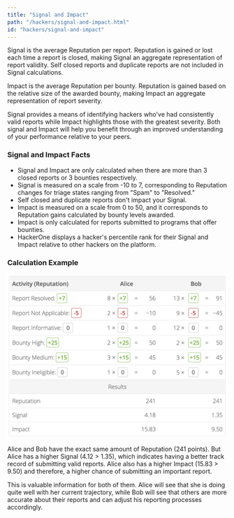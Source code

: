 ```yaml
---
title: "Signal and Impact"
path: "/hackers/signal-and-impact.html"
id: "hackers/signal-and-impact"
---
```


Signal is the average Reputation per report. Reputation is gained or lost each time a report is closed, making Signal an aggregate representation of report validity. Self closed reports and duplicate reports are not included in Signal calculations.

Impact is the average Reputation per bounty. Reputation is gained based on the relative size of the awarded bounty, making Impact an aggregate representation of report severity.

Signal provides a means of identifying hackers who've had consistently valid reports while Impact highlights those with the greatest severity. Both signal and Impact will help you benefit through an improved understanding of your performance relative to your peers.

### Signal and Impact Facts
* Signal and Impact are only calculated when there are more than 3 closed reports or 3 bounties respectively.
* Signal is measured on a scale from -10 to 7, corresponding to Reputation changes for triage states ranging from "Spam" to "Resolved."
* Self closed and duplicate reports don't impact your Signal.
* Impact is measured on a scale from 0 to 50, and it corresponds to Reputation gains calculated by bounty levels awarded.
* Impact is only calculated for reports submitted to programs that offer bounties.
* HackerOne displays a hacker's percentile rank for their Signal and Impact relative to other hackers on the platform.

### Calculation Example
![signal-impact-1](./images/signal-impact-1.png)

Alice and Bob have the exact same amount of Reputation (241 points). But Alice has a higher Signal (4.12 > 1.35), which indicates having a better track record of submitting valid reports. Alice also has a higher Impact (15.83 > 9.50) and therefore, a higher chance of submitting an important report.

This is valuable information for both of them. Alice will see that she is doing quite well with her current trajectory, while Bob will see that others are more accurate about their reports and can adjust his reporting processes accordingly.
